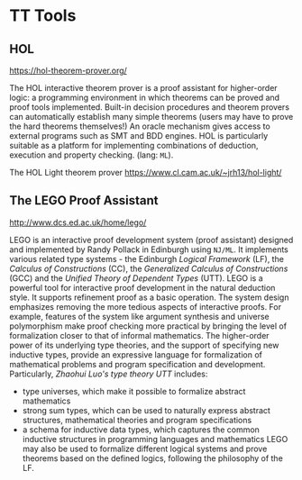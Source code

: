 # TT Tools


## HOL

https://hol-theorem-prover.org/

The HOL interactive theorem prover is a proof assistant for higher-order logic: a programming environment in which theorems can be proved and proof tools implemented. Built-in decision procedures and theorem provers can automatically establish many simple theorems (users may have to prove the hard theorems themselves!) An oracle mechanism gives access to external programs such as SMT and BDD engines. HOL is particularly suitable as a platform for implementing combinations of deduction, execution and property checking. (lang: `ML`).

The HOL Light theorem prover
https://www.cl.cam.ac.uk/~jrh13/hol-light/


## The LEGO Proof Assistant

http://www.dcs.ed.ac.uk/home/lego/

LEGO is an interactive proof development system (proof assistant) designed and implemented by Randy Pollack in Edinburgh using `NJ/ML`. It implements various related type systems - the Edinburgh *Logical Framework* (LF), the *Calculus of Constructions* (CC), the *Generalized Calculus of Constructions* (GCC) and the *Unified Theory of Dependent Types* (UTT). LEGO is a powerful tool for interactive proof development in the natural deduction style. It supports refinement proof as a basic operation. The system design emphasizes removing the more tedious aspects of interactive proofs. For example, features of the system like argument synthesis and universe polymorphism make proof checking more practical by bringing the level of formalization closer to that of informal mathematics. The higher-order power of its underlying type theories, and the support of specifying new inductive types, provide an expressive language for formalization of mathematical problems and program specification and development. Particularly, *Zhaohui Luo's type theory UTT* includes:
- type universes, which make it possible to formalize abstract mathematics
- strong sum types, which can be used to naturally express abstract structures, mathematical theories and program specifications
- a schema for inductive data types, which captures the common inductive structures in programming languages and mathematics
LEGO may also be used to formalize different logical systems and prove theorems based on the defined logics, following the philosophy of the LF.
